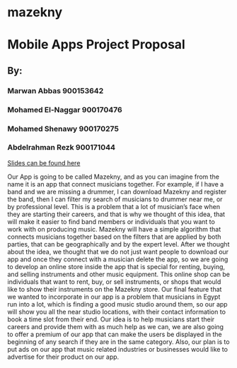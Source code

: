 # mazekny

# Mobile Apps Project Proposal

## By: 

### Marwan Abbas		900153642

### Mohamed El-Naggar	900170476

### Mohamed Shenawy	900170275

### Abdelrahman Rezk	900171044

[Slides can be found here](https://docs.google.com/presentation/d/1g8-RKyz4ZTzs3Z0mfdh600hwV8ds1TH1VoAmI099ToI/edit?usp=drivesdk)

Our App is going to be called Mazekny, and as you can imagine from the name it is an app that connect musicians together. For example, if I have a band and we are missing a drummer, I can download Mazekny and register the band, then I can filter my search of musicians to drummer near me, or by professional level. This is a problem that a lot of musician’s face when they are starting their careers, and that is why we thought of this idea, that will make it easier to find band members or individuals that you want to work with on producing music. Mazekny will have a simple algorithm that connects musicians together based on the filters that are applied by both parties, that can be geographically and by the expert level. After we thought about the idea, we thought that we do not just want people to download our app and once they connect with a musician delete the app, so we are going to develop an online store inside the app that is special for renting, buying, and selling instruments and other music equipment. This online shop can be individuals that want to rent, buy, or sell instruments, or shops that would like to show their instruments on the Mazekny store. Our final feature that we wanted to incorporate in our app is a problem that musicians in Egypt run into a lot, which is finding a good music studio around them, so our app will show you all the near studio locations, with their contact information to book a time slot from their end. Our idea is to help musicians start their careers and provide them with as much help as we can, we are also going to offer a premium of our app that can make the users be displayed in the beginning of any search if they are in the same category. Also, our plan is to put ads on our app that music related industries or businesses would like to advertise for their product on our app.

